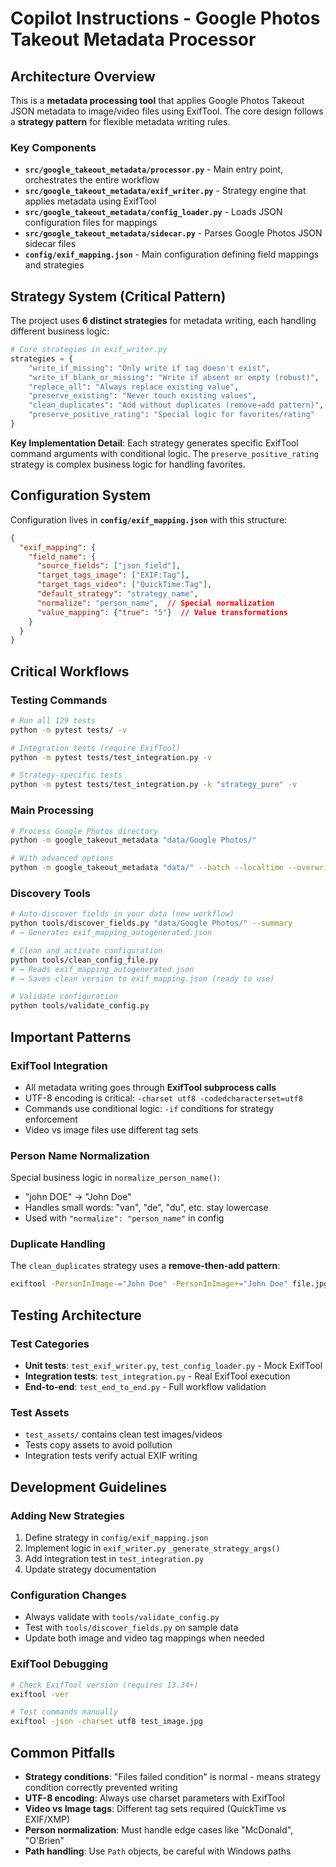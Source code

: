 # Copilot Instructions - Google Photos Takeout Metadata Processor

## Architecture Overview

This is a **metadata processing tool** that applies Google Photos Takeout JSON metadata to image/video files using ExifTool. The core design follows a **strategy pattern** for flexible metadata writing rules.

### Key Components

- **`src/google_takeout_metadata/processor.py`** - Main entry point, orchestrates the entire workflow
- **`src/google_takeout_metadata/exif_writer.py`** - Strategy engine that applies metadata using ExifTool
- **`src/google_takeout_metadata/config_loader.py`** - Loads JSON configuration files for mappings
- **`src/google_takeout_metadata/sidecar.py`** - Parses Google Photos JSON sidecar files
- **`config/exif_mapping.json`** - Main configuration defining field mappings and strategies

## Strategy System (Critical Pattern)

The project uses **6 distinct strategies** for metadata writing, each handling different business logic:

```python
# Core strategies in exif_writer.py
strategies = {
    "write_if_missing": "Only write if tag doesn't exist",
    "write_if_blank_or_missing": "Write if absent or empty (robust)",
    "replace_all": "Always replace existing value", 
    "preserve_existing": "Never touch existing values",
    "clean_duplicates": "Add without duplicates (remove→add pattern)",
    "preserve_positive_rating": "Special logic for favorites/rating"
}
```

**Key Implementation Detail**: Each strategy generates specific ExifTool command arguments with conditional logic. The `preserve_positive_rating` strategy is complex business logic for handling favorites.

## Configuration System

Configuration lives in **`config/exif_mapping.json`** with this structure:

```json
{
  "exif_mapping": {
    "field_name": {
      "source_fields": ["json_field"],
      "target_tags_image": ["EXIF:Tag"],
      "target_tags_video": ["QuickTime:Tag"], 
      "default_strategy": "strategy_name",
      "normalize": "person_name",  // Special normalization
      "value_mapping": {"true": "5"}  // Value transformations
    }
  }
}
```

## Critical Workflows

### Testing Commands
```bash
# Run all 129 tests
python -m pytest tests/ -v

# Integration tests (require ExifTool)
python -m pytest tests/test_integration.py -v

# Strategy-specific tests  
python -m pytest tests/test_integration.py -k "strategy_pure" -v
```

### Main Processing
```bash
# Process Google Photos directory
python -m google_takeout_metadata "data/Google Photos/"

# With advanced options
python -m google_takeout_metadata "data/" --batch --localtime --overwrite
```

### Discovery Tools
```bash
# Auto-discover fields in your data (new workflow)
python tools/discover_fields.py "data/Google Photos/" --summary
# → Generates exif_mapping_autogenerated.json

# Clean and activate configuration
python tools/clean_config_file.py
# → Reads exif_mapping_autogenerated.json
# → Saves clean version to exif_mapping.json (ready to use)

# Validate configuration
python tools/validate_config.py
```

## Important Patterns

### ExifTool Integration
- All metadata writing goes through **ExifTool subprocess calls**
- UTF-8 encoding is critical: `-charset utf8 -codedcharacterset=utf8`
- Commands use conditional logic: `-if` conditions for strategy enforcement
- Video vs image files use different tag sets

### Person Name Normalization
Special business logic in `normalize_person_name()`:
- "john DOE" → "John Doe" 
- Handles small words: "van", "de", "du", etc. stay lowercase
- Used with `"normalize": "person_name"` in config

### Duplicate Handling
The `clean_duplicates` strategy uses a **remove-then-add pattern**:
```bash
exiftool -PersonInImage-="John Doe" -PersonInImage+="John Doe" file.jpg
```

## Testing Architecture  

### Test Categories
- **Unit tests**: `test_exif_writer.py`, `test_config_loader.py` - Mock ExifTool
- **Integration tests**: `test_integration.py` - Real ExifTool execution  
- **End-to-end**: `test_end_to_end.py` - Full workflow validation

### Test Assets
- `test_assets/` contains clean test images/videos
- Tests copy assets to avoid pollution
- Integration tests verify actual EXIF writing

## Development Guidelines

### Adding New Strategies
1. Define strategy in `config/exif_mapping.json`
2. Implement logic in `exif_writer.py` `_generate_strategy_args()`
3. Add integration test in `test_integration.py`
4. Update strategy documentation

### Configuration Changes
- Always validate with `tools/validate_config.py`
- Test with `tools/discover_fields.py` on sample data
- Update both image and video tag mappings when needed

### ExifTool Debugging
```bash
# Check ExifTool version (requires 13.34+)
exiftool -ver

# Test commands manually
exiftool -json -charset utf8 test_image.jpg
```

## Common Pitfalls

- **Strategy conditions**: "Files failed condition" is normal - means strategy condition correctly prevented writing
- **UTF-8 encoding**: Always use charset parameters with ExifTool
- **Video vs Image tags**: Different tag sets required (QuickTime vs EXIF/XMP)
- **Person normalization**: Must handle edge cases like "McDonald", "O'Brien"
- **Path handling**: Use `Path` objects, be careful with Windows paths